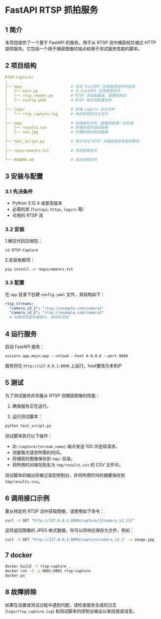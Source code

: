 # FastAPI RTSP 抓拍服务

## 1 简介
本项目提供了一个基于 FastAPI 的服务，用于从 RTSP 流中捕获帧并通过 HTTP 提供服务。它包括一个用于捕获图像的端点和用于测试服务性能的脚本。

## 2 项目结构

```yaml
RTSP-Capture/
│
├── app/					  # 包含 FastAPI 应用程序组件的目录
│   ├── main.py               # 主 FastAPI 应用程序文件
│   ├── rtsp_reader.py        # RTSP 流读取器类，管理视频流
│   ├── config.yaml           # RTSP 地址的配置文件
│
├── logs/                     # 存储 Loguru 日志文件
│   └── rtsp_capture.log      # 自动轮转的日志文件
│
├── tmp/                      # 存储临时文件（图像和结果）的目录
│   ├── results.csv           # 存储的临时测试结果
│   ├── xxx.jpg               # 存储的临时测试图像
│
├── test_script.py            # 用于测试 RTSP 流捕获服务性能的脚本
│
├── requirements.txt          # 项目依赖文件
│
└── README.md                 # 项目说明文件
```

## 3 安装与配置

### 3.1 先决条件

- Python 3.12.4 或更高版本
- 必需的库 (`fastapi`, `httpx`, `loguru` 等)
- 可用的 RTSP 流

### 3.2 安装

1.解压代码压缩包：

```
cd RTSP-Capture
```

2.安装依赖项：

```
pip install -r requirements.txt
```

### 3.3 配置

在 `app` 目录下创建 `config.yaml` 文件，其结构如下：

```yaml
rtsp_streams:
  "camera_id_1": "rtsp://example.com/camera1"
  "camera_id_2": "rtsp://example.com/camera2"
  # 如需添加更多摄像头，请继续添加
```

## 4 运行服务

启动 FastAPI 服务：

```
uvicorn app.main:app --reload --host 0.0.0.0 --port 8000
```

服务将在 `http://127.0.0.1:8000` 上运行。host要改为本机IP

## 5 测试

为了测试服务并测量从 RTSP 流捕获图像的性能：

1. 确保服务正在运行。

2. 运行测试脚本：

```python
python test_script.py
```

   测试脚本执行以下操作：

- 向 `/capture/{stream_name}` 端点发送 100 次连续请求。
- 测量每次请求所需的时间。
- 将捕获的图像保存到 `tmp/` 目录。
- 将所用时间保存到名为 `tmp/results.csv` 的 CSV 文件中。

测试脚本的输出将被记录到控制台，并将所用时间的摘要保存到 `tmp/results.csv`。

## 6 调用接口示例

要从特定的 RTSP 流中获取图像，请使用如下命令：

```sh
curl -X GET "http://127.0.0.1:8000/capture/{{camera_id_1}}"
```

这将返回图像的 JPEG 格式数据。你可以将响应保存为文件，例如：

```sh
curl -X GET "http://127.0.0.1:8000/capture/camera_id_1" -o image.jpg
```

## 7 docker

```sh
docker build -t rtsp-capture .
docker run -d -p 8001:8001 rtsp-capture
docker ps
```

## 8 故障排除

如果在设置或测试过程中遇到问题，请检查服务生成的日志 (`logs/rtsp_capture.log`) 和测试脚本的控制台输出以查找错误消息。

